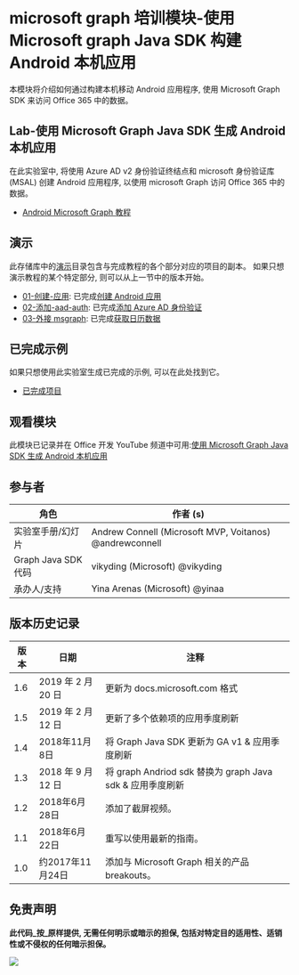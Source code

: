 # <a name="microsoft-graph-training-module---build-android-native-apps-with-the-microsoft-graph-java-sdk"></a>microsoft graph 培训模块-使用 Microsoft graph Java SDK 构建 Android 本机应用

本模块将介绍如何通过构建本机移动 Android 应用程序, 使用 Microsoft Graph SDK 来访问 Office 365 中的数据。

## <a name="lab---build-android-native-apps-with-the-microsoft-graph-java-sdk"></a>Lab-使用 Microsoft Graph Java SDK 生成 Android 本机应用

在此实验室中, 将使用 Azure AD v2 身份验证终结点和 microsoft 身份验证库 (MSAL) 创建 Android 应用程序, 以使用 microsoft Graph 访问 Office 365 中的数据。

- [Android Microsoft Graph 教程](https://docs.microsoft.com/graph/tutorials/android)

## <a name="demos"></a>演示

此存储库中的[演示](./demos)目录包含与完成教程的各个部分对应的项目的副本。 如果只想演示教程的某个特定部分, 则可以从上一节中的版本开始。

- [01-创建-应用](demos/01-create-app): 已完成[创建 Android 应用](https://docs.microsoft.com/graph/tutorials/android?tutorial-step=1)
- [02-添加-aad-auth](demos/02-add-aad-auth): 已完成[添加 Azure AD 身份验证](https://docs.microsoft.com/graph/tutorials/android?tutorial-step=3)
- [03-外接 msgraph](demos/03-add-msgraph): 已完成[获取日历数据](https://docs.microsoft.com/graph/tutorials/android?tutorial-step=4)

## <a name="completed-sample"></a>已完成示例

如果只想使用此实验室生成已完成的示例, 可以在此处找到它。

- [已完成项目](demos/03-add-msgraph)

## <a name="watch-the-module"></a>观看模块

此模块已记录并在 Office 开发 YouTube 频道中可用:[使用 Microsoft Graph Java SDK 生成 Android 本机应用](https://youtu.be/Yk0FMwXanck)

## <a name="contributors"></a>参与者

| 角色                | 作者 (s)                                               |
| -------------------- | ------------------------------------------------------- |
| 实验室手册/幻灯片 | Andrew Connell (Microsoft MVP, Voitanos) @andrewconnell |
| Graph Java SDK 代码  | vikyding (Microsoft) @vikyding                          |
| 承办人/支持    | Yina Arenas (Microsoft) @yinaa                          |

## <a name="version-history"></a>版本历史记录

| 版本 | 日期               | 注释                                                                   |
| ------- | ------------------ | -------------------------------------------------------------------------- |
| 1.6     | 2019 年 2 月 20 日  | 更新为 docs.microsoft.com 格式      |
| 1.5     | 2019 年 2 月 12 日  | 更新了多个依赖项的应用季度刷新                    |
| 1.4     | 2018年11月8日   | 将 Graph Java SDK 更新为 GA v1 & 应用季度刷新                |
| 1.3     | 2018 年 9 月 12 日 | 将 graph Andriod sdk 替换为 graph Java sdk & 应用季度刷新 |
| 1.2     | 2018年6月28日      | 添加了截屏视频。                                                          |
| 1.1     | 2018年6月22日      | 重写以使用最新的指南。                                          |
| 1.0     | 约2017年11月24日 | 添加与 Microsoft Graph 相关的产品 breakouts。                             |

## <a name="disclaimer"></a>免责声明

**此代码_按_原样提供, 无需任何明示或暗示的担保, 包括对特定目的适用性、适销性或不侵权的任何暗示担保。**

<img src="https://telemetry.sharepointpnp.com/msgraph-training-android" />
